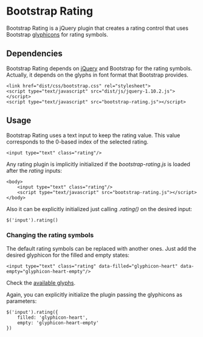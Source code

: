 # Bootstrap Rating

Bootstrap Rating is a jQuery plugin that creates a rating control that uses Bootstrap [glyphicons](http://glyphicons.com/) for rating symbols.

## Dependencies

Bootstrap Rating depends on [jQuery](http://jquery.com/) and Bootstrap for the rating symbols. Actually, it depends on the glyphs in font format that Bootstrap provides. 

    <link href="dist/css/bootstrap.css" rel="stylesheet">
    <script type="text/javascript" src="dist/js/jquery-1.10.2.js"></script>
    <script type="text/javascript" src="bootstrap-rating.js"></script>  

## Usage

Bootstrap Rating uses a text input to keep the rating value. This value corresponds to the 0-based index of the selected rating.

    <input type="text" class="rating"/>

Any rating plugin is implicitly initialized if the *bootstrap-rating.js* is loaded after the *rating* inputs:

    <body>
        <input type="text" class="rating"/>
        <script type="text/javascript" src="bootstrap-rating.js"></script>
    </body>

Also it can be explicitly initialized just calling *.rating()* on the desired input:

    $('input').rating()

### Changing the rating symbols

The default rating symbols can be replaced with another ones. Just add the desired glyphicon for the filled and empty states:

    <input type="text" class="rating" data-filled="glyphicon-heart" data-empty="glyphicon-heart-empty"/>

Check the [available glyphs](http://getbootstrap.com/components/#glyphicons-glyphs).

Again, you can explicitly initialize the plugin passing the glyphicons as parameters:

    $('input').rating({
        filled: 'glyphicon-heart',
        empty: 'glyphicon-heart-empty'
    })
